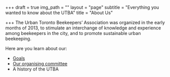 +++
draft = true
img_path = ""
layout = "page"
subtitle = "Everything you wanted to know about the UTBA"
title = "About Us"

+++
The Urban Toronto Beekeepers’ Association was organized in the early months of 2013, to stimulate an interchange of knowledge and experience among beekeepers in the city, and to promote sustainable urban beekeeping.

Here are you learn about our:

* [Goals](/goals)
* [Our organising committee](/our-coordinating-committee)
* A history of the UTBA